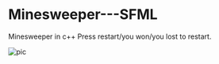 # Minesweeper---SFML
Minesweeper in c++
Press restart/you won/you lost to restart.

![pic](https://user-images.githubusercontent.com/68563423/88100854-70bd9c80-cb9d-11ea-92f5-78bb6be41f2d.png)
